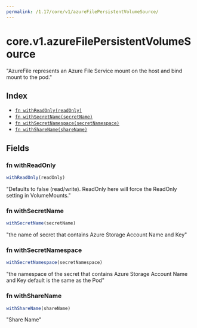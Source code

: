 ```yaml
---
permalink: /1.17/core/v1/azureFilePersistentVolumeSource/
---
```


# core.v1.azureFilePersistentVolumeSource

"AzureFile represents an Azure File Service mount on the host and bind mount to the pod."

## Index

* [`fn withReadOnly(readOnly)`](#fn-withreadonly)
* [`fn withSecretName(secretName)`](#fn-withsecretname)
* [`fn withSecretNamespace(secretNamespace)`](#fn-withsecretnamespace)
* [`fn withShareName(shareName)`](#fn-withsharename)

## Fields

### fn withReadOnly

```ts
withReadOnly(readOnly)
```

"Defaults to false (read/write). ReadOnly here will force the ReadOnly setting in VolumeMounts."

### fn withSecretName

```ts
withSecretName(secretName)
```

"the name of secret that contains Azure Storage Account Name and Key"

### fn withSecretNamespace

```ts
withSecretNamespace(secretNamespace)
```

"the namespace of the secret that contains Azure Storage Account Name and Key default is the same as the Pod"

### fn withShareName

```ts
withShareName(shareName)
```

"Share Name"